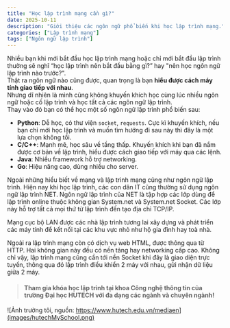 ```yaml
---
title: "Học lập trình mạng cần gì?"
date: 2025-10-11
description: "Giới thiệu các ngôn ngữ phổ biến khi học lập trình mạng."
categories: ["Lập trình mạng"]
tags: ["Ngôn ngữ lập trình"]
---
```


Nhiều bạn khi mới bắt đầu học lập trình mạng hoặc chỉ mới bắt đầu lập trình thường sẽ nghĩ “học lập trình nên bắt đầu bằng gì?” hay "nên học ngôn ngữ lập trình nào trước?".  
Thật ra ngôn ngữ nào cũng được, quan trọng là bạn **hiểu được cách máy tính giao tiếp với nhau**.  
Nhưng dĩ nhiên là mình cũng không khuyến khích học cùng lúc nhiều ngôn ngữ hoặc cố lập trình và học tất cả các ngôn ngữ lập trình.  
Thay vào đó bạn có thể học một số ngôn ngữ lập trình phổ biến sau:
- **Python**: Dễ học, có thư viện `socket`, `requests`. Cực kì khuyến khích, nếu bạn chỉ mới học lập trình và muốn tìm hướng đi sau này thì đây là một lựa chọn không tồi.
- **C/C++**: Mạnh mẽ, học sâu về tầng thấp. Khuyến khích khi bạn đã nắm được cơ bản về lập trình, hiểu được cách giao tiếp với máy qua các lệnh.
- **Java**: Nhiều framework hỗ trợ networking. 
- **Go**: Hiệu năng cao, dùng nhiều cho server.

Ngoài những hiểu biết về mạng và lập trình mạng cũng như ngôn ngữ lập trình. Hiện nay khi học lập trình, các con dân IT cũng thường sử dụng ngôn ngữ lập trình NET. Ngôn ngữ lập trình của NET là tập hợp các lớp dùng để lập trình online thuộc không gian System.net và System.net Socket. Các lớp này hỗ trợ tất cả mọi thứ từ lập trình đến tạo địa chỉ TCP/IP.

Mạng cục bộ LAN được các nhà lập trình tương lai xây dựng và phát triển các máy tính để kết nối tại các khu vực nhỏ như hộ gia đình hay toà nhà. 

Ngoài ra lập trình mạng còn có dịch vụ web HTML, được thông qua từ HTTP. Hai không gian này đều có nền tảng hay networking cấp cao. Không chỉ vậy, lập trình mạng cũng cần tới nền Socket khi đây là giao diện trực tuyến, thông qua đó lập trình điều khiển 2 máy với nhau, gửi nhận dữ liệu giữa 2 máy.



>#### Tham gia khóa học lập trình tại khoa Công nghệ thông tin của trường Đại học HUTECH với đa dạng các ngành và chuyên ngành!
![Ảnh trường tôi, nguồn: https://www.hutech.edu.vn/mediaen](images/hutechMySchool.png)

